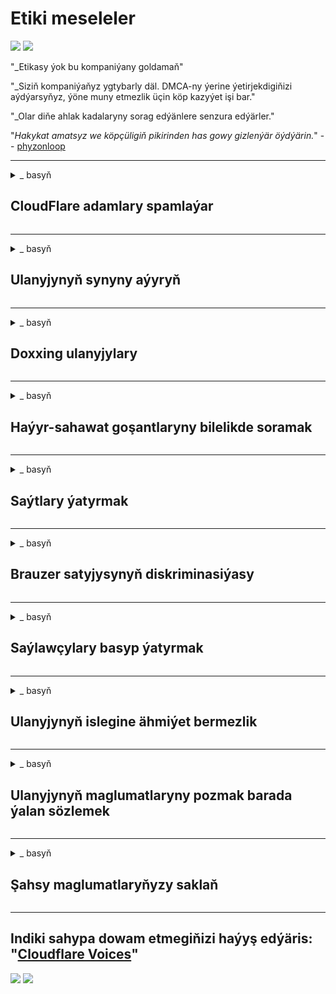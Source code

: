 # Etiki meseleler

![](https://codeberg.org/crimeflare/cloudflare-tor/media/branch/master/image/itsreallythatbad.jpg)
![](https://codeberg.org/crimeflare/cloudflare-tor/media/branch/master/image/telegram/c81238387627b4bfd3dcd60f56d41626.jpg)

"_Etikasy ýok bu kompaniýany goldamaň"

"_Siziň kompaniýaňyz ygtybarly däl. DMCA-ny ýerine ýetirjekdigiňizi aýdýarsyňyz, ýöne muny etmezlik üçin köp kazyýet işi bar."

"_Olar diňe ahlak kadalaryny sorag edýänlere senzura edýärler."

"_Hakykat amatsyz we köpçüligiň pikirinden has gowy gizlenýär öýdýärin._" -- [phyzonloop](https://twitter.com/phyzonloop)


---


<details>
<summary> _ basyň

## CloudFlare adamlary spamlaýar
</summary>


“Cloudflare” “Cloudflare” däl ulanyjylara spam hatlaryny iberýär.

- Diňe saýlan abonentlere e-poçta iberiň
- Ulanyjy "dur" diýende, e-poçta ibermegi bes ediň

Bu ýönekeý. Emma “Cloudflare” gyzyklanmaýar.
“Cloudflare” öz hyzmatyndan peýdalanýandygyny [ähli spamerleri ýa-da hüjümçileri duruzyp biljekdigini] aýtdy (https://support.cloudflare.com/hc/en-us/articles/200170066-Will-activating-Cloudflare-stop-all-spammers-or-attackers- ).
“Cloudflare” -ni işjeňleşdirmän, “Cloudflare spammers” -i nädip saklap bileris?


![](https://codeberg.org/crimeflare/cloudflare-tor/media/branch/master/image/cfspam01.jpg)
![](https://codeberg.org/crimeflare/cloudflare-tor/media/branch/master/image/cfspam03.jpg)
![](https://codeberg.org/crimeflare/cloudflare-tor/media/branch/master/image/cfspam02.jpg)
![](https://codeberg.org/crimeflare/cloudflare-tor/media/branch/master/image/cfspambrittany.jpg)
![](https://codeberg.org/crimeflare/cloudflare-tor/media/branch/master/image/cfspamtwtr.jpg)

</details>

---

<details>
<summary> _ basyň

## Ulanyjynyň synyny aýyryň
</summary>


“Cloudflare” senzurasy [negatiw synlar](https://web.archive.org/web/20191116004046/https://www.trustpilot.com/reviews/5aa6ee0ed5a5700a7c8cf853) Twitterde _anti-Cloudflare_ tekstini ýerleşdirseňiz, [Cloudflare işgäri](cloudflare_inc/cloudflare_members.txt) bilen [jogap](https://twitter.com/CloudflareHelp/status/1126051764917145601) almak mümkinçiligiňiz bar. [, Ok, beýle däl](PEOPLE.md) _ "habar. Islendik syn sahypasynda negatiw syn goýsaňyz, [senzura] synanyşarlar (https://twitter.com/phyzonloop/status/1178836176985366529) [muny](https://twitter.com/dxgl_org/status/1178722159432220672 ).


![](https://codeberg.org/crimeflare/cloudflare-tor/media/branch/master/image/cfcenrev_01.jpg)
![](https://codeberg.org/crimeflare/cloudflare-tor/media/branch/master/image/cfcenrev_02.jpg)
![](https://codeberg.org/crimeflare/cloudflare-tor/media/branch/master/image/cfcenrev_03.jpg)

</details>

---

<details>
<summary> _ basyň

## Doxxing ulanyjylary
</summary>


“Cloudflare” -de uly [azar bermek meselesi] bar (https://web.archive.org/web/20171024040313/http://www.businessinsider.com/cloudflare-ceo-suggests-people-who-report-online-abuse-use ýasama atlar-2017-5).
“Cloudflare” [şahsy maglumatlary paýlaşýar](https://archive.ph/ePdvi) (https://twitter.com/ZJemptv/status/898299709634248704) [arz edýär](https://twitter.com/TinyPirate/status/554718958176067584) [hakda](https://twitter.com/remembrancermx/status/1010329041235148802) [myhman aldy](https://twitter.com/Bridaguy/status/915003769280172037) [saýtlar] .com/SalamAndrew/status/897260208845500416). Kämahal üpjün etmegiňizi soraýarlar
hakyky şahsyýetnamaňyz Azar bermek islemeýän bolsaňyz, [hüjüm edildi](https://twitter.com/NiteShade925/status/1158469203420205056), [swatted](https://boingboing.net/2015/01/19/invasion-boards -set-out-to-rui.html) ýa-da [öldürildi](https://twitter.com/RusEmbUSA/status/1187363092793040901), “Cloudflared” web sahypalaryndan daşda dursaňyz gowy bolar.


![](https://codeberg.org/crimeflare/cloudflare-tor/media/branch/master/image/cfdox_what.jpg)
![](https://codeberg.org/crimeflare/cloudflare-tor/media/branch/master/image/cfdox_swat.jpg)
![](https://codeberg.org/crimeflare/cloudflare-tor/media/branch/master/image/cfdox_kill.jpg)
![](https://codeberg.org/crimeflare/cloudflare-tor/media/branch/master/image/cfdox_threat.jpg)
![](https://codeberg.org/crimeflare/cloudflare-tor/media/branch/master/image/cfdox_dox.jpg)
![](https://codeberg.org/crimeflare/cloudflare-tor/media/branch/master/image/cfdox_ex1.jpg)
![](https://codeberg.org/crimeflare/cloudflare-tor/media/branch/master/image/cfdox_ex2.jpg)

</details>

---

<details>
<summary> _ basyň

## Haýyr-sahawat goşantlaryny bilelikde soramak
</summary>


CloudFlare haýyr-sahawat goşantlary üçin soraýar (https://web.archive.org/web/20191112033605/https://opencollective.com/cloudflarecollective#section-about) Amerikan korporasiýasynyň gowy sebäpleri bolan telekeçilik däl guramalar bilen birlikde haýyr-sahawat soramagy gaty geň galdyryjy. [Adamlary petiklemek ýa-da başga adamlaryň wagtyny ýitirmek](PEOPLE.md) halaýan bolsaňyz, “Cloudflare” -iň işgärleri üçin käbir pizzalary zakaz edip bilersiňiz.


![](https://codeberg.org/crimeflare/cloudflare-tor/media/branch/master/image/cfdonate.jpg)

</details>

---

<details>
<summary> _ basyň

## Saýtlary ýatyrmak
</summary>


Sahypaňyz birdenkä aşak düşse näme ederdiňiz? “Cloudflare” -iň [pozýandygy](https://twitter.com/stefan_eady/status/1126033791267426304) [ulanyjynyň](https://twitter.com/derivativeburke/status/903755267053117440) [konfigurasiýa](https://twitter.com/lordscarlet/status/1046785164792205314) ýa-da [duýduryş bermezden hyzmaty duruzmak](https://twitter.com/svolentin/status/1227324408475344896), [sessiz](https://twitter.com/BlnaryMlke/status/1194339461984854018). [Has gowy üpjün ediji](what-to-do.md) tapmagyňyzy maslahat berýäris.

![](https://codeberg.org/crimeflare/cloudflare-tor/media/branch/master/image/cftmnt.jpg)

</details>

---

<details>
<summary> _ basyň

## Brauzer satyjysynyň diskriminasiýasy
</summary>


“CloudFlare”, “Tor” -da brauzer däl ulanyjylara duşmançylykly çemeleşmek bilen, “Firefox” ulanýanlara artykmaçlyk berýär.
Mugt däl javascript-i ýerine ýetirmekden ýüz öwürýän tor ulanyjylary hem duşmançylykly çemeleşýärler.
Bu elýeterlilik deňsizligi, tor bitaraplygyndan hyýanatçylykly peýdalanmak we ygtyýarlykdan hyýanatçylykly peýdalanmak.

![](https://codeberg.org/crimeflare/cloudflare-tor/media/branch/master/image/browdifftbcx.gif)

- Çep: "Tor brauzeri", sagda: "Chrome". Birmeňzeş IP adresi.

![](https://codeberg.org/crimeflare/cloudflare-tor/media/branch/master/image/browserdiff.jpg)

- Çepden: `[Tor brauzeri] Javascript ýapyk, gutapjyk işledildi '
- Sagda: "[Chrome] Javascript açyk, kukiler ýapyk"

![](https://codeberg.org/crimeflare/cloudflare-tor/media/branch/master/image/cfsiryoublocked.jpg)

- Tor (Clearnet IP) bolmasa QuteBrowser (kiçi brauzer)

| *** Brauzer *** | *** Bejergi elýeterliligi *** |
| --- | --- |
| Tor brauzeri (Javascript açyk) | girmäge rugsat berildi |
| Firefox (Javascript açyk) | giriş peseldi |
| Hrom (Javascript açyk) | giriş peseldi (Google reCAPTCHA iterýär) |
| Hrom ýa-da Firefox (Javascript ýapyk) | girmek gadagan edildi (itýär * döwülýär * Google reCAPTCHA) |
| Hrom ýa-da Firefox (Cookie ýapyk) | girmek gadagan |
| QuteBrowser | girmek gadagan |
| lynx | girmek gadagan |
| w3m | girmek gadagan |
| wget | girmek gadagan |


"_Näme üçin aňsat kynçylygy çözmek üçin Ses düwmesini ulanmaýarsyňyz? _"

Hawa, ses düwmesi bar, ýöne ol _ hemişe_ [Toruň üstünde işlemeýär](https://trac.torproject.org/projects/tor/ticket/23840). Bu habary basanyňyzda alarsyňyz:

``
Soňrak synanyşyň
Kompýuteriňiz ýa-da toruňyz awtomatiki talaplary iberip biler.
Ulanyjylarymyzy goramak üçin haýyşyňyzy häzirlikçe işläp bilmeris.
Has giňişleýin maglumat üçin kömek sahypamyza giriň
``

</details>

---

<details>
<summary> _ basyň

## Saýlawçylary basyp ýatyrmak
</summary>


ABŞ-nyň ştatlarynda saýlawçylar ahyrky netijede ýaşaýan ýerindäki döwlet sekretarynyň web sahypasy arkaly ses bermek üçin hasaba alynýarlar.
Respublikanlaryň gözegçiligindäki döwlet sekretary edaralary, “Cloudflare” arkaly döwlet sekretarynyň web sahypasyna proksi bermek arkaly saýlawçylary basyp ýatyrmak bilen meşgullanýar.
“Cloudflare” -iň Tor ulanyjylaryna duşmançylykly çemeleşmegi, MITM-iň merkezleşdirilen global gözegçilik nokady hökmünde pozisiýasy we umuman zyýanly roly
boljak saýlawçylary hasaba alynmak islemeýär. Hususan-da liberallar şahsy durmuşyň eldegrilmesizligini kabul edýärler. Saýlawçylary hasaba alyş blankalary, saýlawçynyň syýasy nukdaýnazary, şahsy fiziki salgysy, sosial üpjünçilik belgisi we doglan senesi barada möhüm maglumatlary ýygnaýar.
Ştatlaryň köpüsi diňe şol maglumatlaryň bir bölegini köpçülige elýeterli edýär, ýöne “Cloudflare” kimdir biri ses bermek üçin hasaba alnanda şol maglumatlary *** görýär.

Kagyzlaryň hasaba alynmagy “Cloudflare” -den geçmeýär, sebäbi döwlet maglumat sekretarynyň işgärleri bu maglumatlary ulanar
Maglumatlary girizmek üçin “Cloudflare” web sahypasy.

![](https://codeberg.org/crimeflare/cloudflare-tor/media/branch/master/image/cfvotm_01.jpg)
![](https://codeberg.org/crimeflare/cloudflare-tor/media/branch/master/image/cfvotm_02.jpg)

- Change.org ses ýygnamak we çäre görmek üçin meşhur web sahypasydyr. "[hemme ýerdäki adamlar kampaniýalara başlaýarlar, goldawçylary ýygnaýarlar we çözgüt tapmak üçin karar berýänler bilen işleşýärler.](https://web.archive.org/web/20200206120027/https://www.change.org/about)"
Gynansagam, “Cloudflare” -niň agressiw süzgüji sebäpli köp adam Change.org-a asla seredip bilmeýär. Olara haýyşa gol çekmek gadagan edilýär, şeýlelik bilen olary demokratik prosesden çykarýarlar. [OpenPetition](https://www.openpetition.eu/content/about_us) ýaly bulutly däl platforma ulanmak meseläni çözmäge kömek edýär.

![](https://codeberg.org/crimeflare/cloudflare-tor/media/branch/master/image/changeorgasn.jpg)
![](https://codeberg.org/crimeflare/cloudflare-tor/media/branch/master/image/changeorgtor.jpg)

- “Cloudflare” -niň “[Afiny taslamasy](https://www.cloudflare.com/athenian/)” ştat we ýerli saýlaw web sahypalaryna kärhana derejesinde mugt gorag hödürleýär. "Saýlawçylary saýlaw maglumatlaryna we saýlawçylary bellige aldyryp bilerler" diýdiler, ýöne bu ýalan, sebäbi köp adam sahypa asla seredip bilmeýär.

</details>

---

<details>
<summary> _ basyň

## Ulanyjynyň islegine ähmiýet bermezlik
</summary>


Bir zady ret etseňiz, bu hakda e-poçta almajakdygyňyza garaşýarsyňyz. “Cloudflare” ulanyjynyň islegini äsgermezlik edýär we maglumatlary üçünji tarap korporasiýalary bilen [müşderiniň razylygy bolmazdan] paýlaşýar (https://twitter.com/thexpaw/status/1108424723233419264) Mugt meýilnamasyny ulanýan bolsaňyz, käwagt abuna ýazylmagyny haýyş edip size e-poçta iberýärler.

![](https://codeberg.org/crimeflare/cloudflare-tor/media/branch/master/image/cfviopl_tp.jpg)

</details>

---

<details>
<summary> _ basyň

## Ulanyjynyň maglumatlaryny pozmak barada ýalan sözlemek
</summary>


Bu [öňki bulutly müşderiniň blogy](https://shkspr.mobi/blog/2019/11/can-you-trust-cloudflare-with-your-personal-data/) laýyklykda, Cloudflare hasaplary pozmak barada ýalan sözleýär. Häzirki wagtda hasabyňyzy ýapanyňyzdan ýa-da aýyranyňyzdan soň köp [kompaniýalar maglumatlaryňyzy saklaýar](https://justdeleteme.xyz/). Gowy kompaniýalaryň köpüsi bu barada gizlinlik ýörelgelerinde ýatlaýarlar. Bulut? No.ok.

``
2019-08-05 CloudFlare hasabymy aýyrjakdyklaryny tassyklady.
2019-10-02 CloudFlare-den "men müşderi bolanym üçin" e-poçta aldym
``

Cloudflare "aýyrmak" sözi hakda bilmeýärdi. Eger hakykatdanam _ aýrylan bolsa, näme üçin bu öňki müşderi e-poçta aldy? Şeýle hem, “Cloudflare” -niň gizlinlik ýörelgesinde bu barada agzalmaýandygyny aýtdy.

``
Täze gizlinlik syýasaty, bir ýyllap maglumatlary saklamak barada hiç zat aýtmaýar.
``

![](https://codeberg.org/crimeflare/cloudflare-tor/media/branch/master/image/cfviopl_notdel.jpg)

[Gizlinlik syýasaty LIE bolsa) “Cloudflare” nädip ynanyp bilersiňiz (https://twitter.com/daviddlow/status/1197787135526555648)

</details>

---

<details>
<summary> _ basyň

## Şahsy maglumatlaryňyzy saklaň
</summary>


“Cloudflare” hasabyny pozmak [gaty dereje](https://justdeleteme.xyz/).

``
"Hasap" kategoriýasyny ulanyp, goldaw biletini iberiň,
we habarlar bölüminde hasabyň öçürilmegini haýyş ediň.
Öçürilmegini talap etmezden ozal hasabyňyza domen ýa-da kredit kartoçkalary bolmaly däldir.
``

Bu tassyklama e-poçta alarsyňyz (https://twitter.com/originalesushi/status/1199041528414527495)

![](https://codeberg.org/crimeflare/cloudflare-tor/media/branch/master/image/cf_deleteandkeep.jpg)

"Öçürmek haýyşyňyzy gaýtadan işläp başladyk" ýöne "Şahsy maglumatlaryňyzy saklamagy dowam etdireris".

Muňa "ynanyp" bilersiňizmi?

</details>

---

## Indiki sahypa dowam etmegiňizi haýyş edýäris: "[Cloudflare Voices](../PEOPLE.md)"

![](https://codeberg.org/crimeflare/cloudflare-tor/media/branch/master/image/freemoldybread.jpg)
![](https://codeberg.org/crimeflare/cloudflare-tor/media/branch/master/image/cfisnotanoption.jpg)
